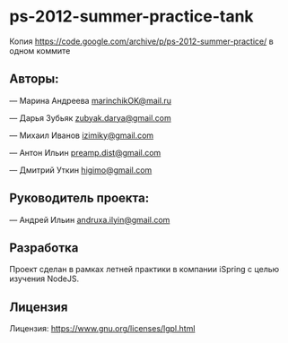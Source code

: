# ps-2012-summer-practice-tank

Копия https://code.google.com/archive/p/ps-2012-summer-practice/ в одном коммите

## Авторы:
— Марина Андреева marinchikOK@mail.ru

— Дарья Зубьяк zubyak.darya@gmail.com

— Михаил Иванов izimiky@gmail.com

— Антон Ильин preamp.dist@gmail.com

— Дмитрий Уткин higimo@gmail.com

## Руководитель проекта:
— Андрей Ильин andruxa.ilyin@gmail.com

## Разработка
Проект сделан в рамках летней практики в компании iSpring с целью изучения NodeJS.

## Лицензия
Лицензия: https://www.gnu.org/licenses/lgpl.html
